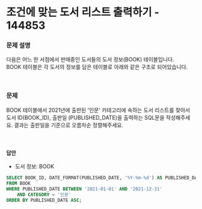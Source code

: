 # 조건에 맞는 도서 리스트 출력하기 - 144853

### 문제 설명

다음은 어느 한 서점에서 판매중인 도서들의 도서 정보(BOOK) 테이블입니다.  
BOOK 테이블은 각 도서의 정보를 담은 테이블로 아래와 같은 구조로 되어있습니다.  

<br/>

### 문제

BOOK 테이블에서 2021년에 출판된 '인문' 카테고리에 속하는 도서 리스트를 찾아서 도서 ID(BOOK_ID), 출판일 (PUBLISHED_DATE)을 출력하는 SQL문을 작성해주세요.
결과는 출판일을 기준으로 오름차순 정렬해주세요.   

<br/>

### `답안`

 - 도서 정보: BOOK 
```SQL
SELECT BOOK_ID, DATE_FORMAT(PUBLISHED_DATE, '%Y-%m-%d') AS PUBLISHED_DATE
FROM BOOK
WHERE PUBLISHED_DATE BETWEEN '2021-01-01' AND '2021-12-31'
    AND CATEGORY = '인문'
ORDER BY PUBLISHED_DATE ASC;
```
